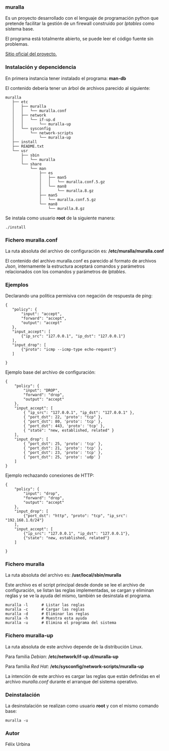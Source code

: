 ### muralla

Es un proyecto desarrollado con el lenguaje de programación python que pretende 
facilitar la gestión de un firewall construido por _Iptables_ como sistema base.

El programa está totalmente abierto, se puede leer el código fuente sin problemas.

<a href="https://wiki.nuxpy.com/index.php/Muralla">Sitio oficial del proyecto.</a>

### Instalación y depencidencia

En primera instancia tener instalado el programa: **man-db**

El contenido debería tener un árbol de archivos parecido al siguiente:

    muralla
       ├── etc
       │   ├── muralla
       │   │   └── muralla.conf
       │   ├── network
       │   │   └── if-up.d
       │   │       └── muralla-up
       │   └── sysconfig
       │       └── network-scripts
       │           └── muralla-up
       ├── install
       ├── README.txt
       └── usr
           ├── sbin
           │   └── muralla
           └── share
               └── man
                   ├── es
                   │   ├── man5
                   │   │   └── muralla.conf.5.gz
                   │   └── man8
                   │       └── muralla.8.gz
                   ├── man5
                   │   └── muralla.conf.5.gz
                   └── man8
                       └── muralla.8.gz

Se instala como usuario **root** de la siguiente manera:

    ./install

### Fichero muralla.conf

La ruta absoluta del archivo de configuración es: **/etc/muralla/muralla.conf**

El contenido del archivo muralla.conf es parecido al formato de archivos _Json_, 
internamente la estructura aceptará comandos y parámetros relacionados con los 
comandos y parámetros de _Iptables_.

### Ejemplos

Declarando una política permisiva con negación de respuesta de ping:

    {
       "policy": {
           "input": "accept",
           "forward": "accept",
           "output": "accept"
       },
       "input_accept": [
           {"ip_src": "127.0.0.1", "ip_dst": "127.0.0.1"}
       ],
       "input_drop": [
           {"proto": "icmp --icmp-type echo-request"}
       ]

    }

Ejemplo base del archivo de configuración:

    {
        "policy": {
            "input": "DROP",
            "forward": "drop",
            "output": "accept"
        },
        "input_accept": [
            { "ip_src": "127.0.0.1", "ip_dst": "127.0.0.1" },
            { "port_dst": 22, 'proto': "tcp" },
            { "port_dst": 80, 'proto': 'tcp' },
            { "port_dst": 443, 'proto': 'tcp' },
            { "state": "new, established, related" }
        ],
        "input_drop": [
            { "port_dst": 25, 'proto': 'tcp' },
            { "port_dst": 21, 'proto': 'tcp' },
            { "port_dst": 23, 'proto': 'tcp' },
            { "port_dst": 25, 'proto': 'udp' }
        ]
    }

Ejemplo rechazando conexiones de HTTP:

    {
        "policy": {
            "input": "drop",
            "forward": "drop",
            "output": "accept"
        },
        "input_drop": [
            {"port_dst": "http", "proto": "tcp", "ip_src": "192.168.1.0/24"}
        ],
        "input_accept": [
            {"ip_src": "127.0.0.1", "ip_dst": "127.0.0.1"},
            {"state": "new, established, related"}
        ]

    }

### Fichero muralla

La ruta absoluta del archivo es: **/usr/local/sbin/muralla**

Este archivo es el script principal desde donde se lee el archivo de configuración, 
se listan las reglas implementadas, se cargan y eliminan reglas y se ve la ayuda 
del mismo, también se desinstala el programa. 

    muralla -l      # Listar las reglas
    muralla -c      # Cargar las reglas
    muralla -d      # Eliminar las reglas
    muralla -h      # Muestra esta ayuda
    muralla -u      # Elimina el programa del sistema

### Fichero muralla-up

La ruta absoluta de este archivo depende de la distribución Linux.

Para familia _Debian_: **/etc/network/if-up.d/muralla-up**

Para familia _Red Hat_: **/etc/sysconfig/network-scripts/muralla-up**

La intención de este archivo es cargar las reglas que están definidas en el 
archivo _muralla.conf_ durante el arranque del sistema operativo.

### Deinstalación

La desinstalación se realizan como usuario **root** y con el mismo comando base:

    muralla -u

### Autor
Félix Urbina
